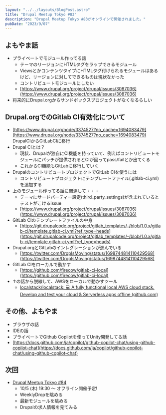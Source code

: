 ```yaml
---
layout: "../../layouts/BlogPost.astro"
title: "Drupal Meetup Tokyo #83"
description: "Drupal Meetup Tokyo #83がオンラインで開催されました。"
pubDate: "2023/9/07"
---
```


## よもやま話

- プライベートでモジュール作ってる話
    - テーマのリージョンにHTMLタグをラップできるモジュール
    - ViewsとかコンテンツタイプにHTMLタグ付けられるモジュールはあるけど、リージョンに対してできるものは現状なかった
    - コントリビュートモジュールにしたい
    - [https://www.drupal.org/project/drupal/issues/3087036](https://www.drupal.org/project/drupal/issues/3087036)
- 将来的にDrupal.orgからサンドボックスプロジェクトがなくなるらしい

## Drupal.orgでのGitlab CI有効化について

- [https://www.drupal.org/node/3374527?no_cache=1694083479](https://www.drupal.org/node/3374527?no_cache=1694083479) DrupalCIからGitLabCIに移行
- Drupal CIとは？
    - 現状、Drupalが独自にCI機能を持っていて、例えばコントリビュートモジュールにパッチが提供されるとCIが回ってpass/failとか出てくる
    - これからCI機能もGitLabに移行していく
- DrupalのコントリビュートプロジェクトでGitLab CIを使うには
    - コントリビュートプロジェクトにテンプレートファイル(.gitlab-ci.yml)を追加する
- 上のモジュール作ってる話に関連して・・・
    - テーマにサードパーティー設定(third_party_settings)が含まれているとテストがこけるissue
    - [https://www.drupal.org/project/drupal/issues/3087036](https://www.drupal.org/project/drupal/issues/3087036)
- GitLab CIのテンプレートファイルの中身
    - [https://git.drupalcode.org/project/gitlab_templates/-/blob/1.0.x/gitlab-ci/template.gitlab-ci.yml?ref_type=heads](https://git.drupalcode.org/project/gitlab_templates/-/blob/1.0.x/gitlab-ci/template.gitlab-ci.yml?ref_type=heads)
- Drupal.orgとGitLabのインレグレーションが進んでいる
    - [https://twitter.com/DropIsMoving/status/1698744814110429568](https://twitter.com/DropIsMoving/status/1698744814110429568)
- GitLab CIをローカルで動かす
    - [https://github.com/firecow/gitlab-ci-local](https://github.com/firecow/gitlab-ci-local)
- ↑の話から脱線して、AWSをローカルで動かすツール
    - [localstack/localstack: 💻 A fully functional local AWS cloud stack. Develop and test your cloud & Serverless apps offline (github.com)](https://github.com/localstack/localstack)

## その他、よもやま

- ブラウザの話
- IDEの話
- プライベートでGithub Copilotを使ってUnity開発してる話
- [https://docs.github.com/ja/copilot/github-copilot-chat/using-github-copilot-chat](https://docs.github.com/ja/copilot/github-copilot-chat/using-github-copilot-chat)


## 次回
- [Drupal Meetup Tokyo #84](https://drupal-tokyo.connpass.com/event/295832/)
    - 10/5 (木) 19:30 〜 オフライン開催予定!
    - WeeklyDropを眺める
    - 最新モジュールを眺める
    - Drupalの求人情報を見てみる
